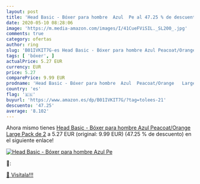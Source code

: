 ```yaml
---
layout: post
title: 'Head Basic - Bóxer para hombre  Azul  Pe al 47.25 % de descuento'
date: 2020-05-10 08:28:06
image: 'https://m.media-amazon.com/images/I/41CueFViSIL._SL200_.jpg'
comments: true
category: ofertas
author: ring
slug: 'B01IVKIT7G-es Head Basic - Bóxer para hombre Azul Peacoat/Orange Large...'
tags: [ 'bóxer', ]
actualPrice: 5.27 EUR
currency: EUR
price: 5.27
comparePrice: 9.99 EUR
prodname: 'Head Basic - Bóxer para hombre  Azul  Peacoat/Orange   Large  Pack de 2'
country: 'es'
flag: '🇪🇸'
buyurl: 'https://www.amazon.es/dp/B01IVKIT7G/?tag=tolees-21'
descuento: '47.25'
average: '8.102'
---
```


Ahora mismo tienes [Head Basic - Bóxer para hombre  Azul  Peacoat/Orange   Large  Pack de 2](https://www.amazon.es/dp/B01IVKIT7G/?tag=tolees-21) a 5.27 EUR (original: 9.99 EUR) (47.25 %  de descuento) en el siguiente enlace!

[![Head Basic - Bóxer para hombre  Azul  Pe](https://m.media-amazon.com/images/I/41CueFViSIL._SL200_.jpg)](https://www.amazon.es/dp/B01IVKIT7G/?tag=tolees-21)

🔎:


[🛒 Visítala!!!](https://www.amazon.es/dp/B01IVKIT7G/?tag=tolees-21)
